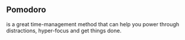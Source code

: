 ## Pomodoro 
is a great time-management method that can help you power through distractions, hyper-focus and get things done.
